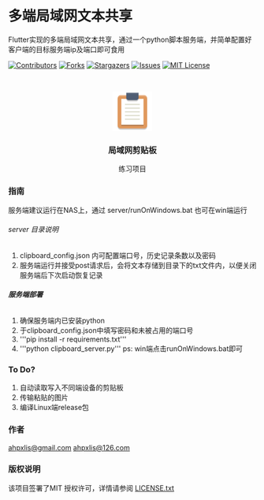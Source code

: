 

# 多端局域网文本共享

Flutter实现的多端局域网文本共享，通过一个python脚本服务端，并简单配置好客户端的目标服务端ip及端口即可食用

<!-- PROJECT SHIELDS -->

[![Contributors][contributors-shield]][contributors-url]
[![Forks][forks-shield]][forks-url]
[![Stargazers][stars-shield]][stars-url]
[![Issues][issues-shield]][issues-url]
[![MIT License][license-shield]][license-url]


<!-- PROJECT LOGO -->
<br />

<p align="center">
  <a href="https://github.com/AHPxLIS/LanClipboard">
    <img src="assets/icons/app_icon.png" alt="Logo" width="80" height="80">
  </a>

  <h3 align="center">局域网剪贴板</h3>
  <p align="center">
    练习项目
  </p>
</p>

### 指南

服务端建议运行在NAS上，通过 server/runOnWindows.bat 也可在win端运行
 
###### server 目录说明

1. clipboard_config.json 内可配置端口号，历史记录条数以及密码
2. 服务端运行并接受post请求后，会将文本存储到目录下的txt文件内，以便关闭服务端后下次启动恢复记录

###### **服务端部署**

1. 确保服务端内已安装python
2. 于clipboard_config.json中填写密码和未被占用的端口号
3. '''pip install -r requirements.txt'''
4. '''python clipboard_server.py'''
ps: win端点击runOnWindows.bat即可


### To Do?
1. 自动读取写入不同端设备的剪贴板
2. 传输粘贴的图片
3. 编译Linux端release包


### 作者

ahpxlis@gmail.com
ahpxlis@126.com


### 版权说明

该项目签署了MIT 授权许可，详情请参阅 [LICENSE.txt](https://github.com/AHPxLIS/LanClipboard/blob/master/LICENSE.txt)


<!-- links -->
[your-project-path]:AHPxLIS/LanClipboard
[contributors-shield]: https://img.shields.io/github/contributors/AHPxLIS/LanClipboard.svg?style=flat-square
[contributors-url]: https://github.com/AHPxLIS/LanClipboard/graphs/contributors
[forks-shield]: https://img.shields.io/github/forks/AHPxLIS/LanClipboard.svg?style=flat-square
[forks-url]: https://github.com/AHPxLIS/LanClipboard/network/members
[stars-shield]: https://img.shields.io/github/stars/AHPxLIS/LanClipboard.svg?style=flat-square
[stars-url]: https://github.com/AHPxLIS/LanClipboard/stargazers
[issues-shield]: https://img.shields.io/github/issues/AHPxLIS/LanClipboard.svg?style=flat-square
[issues-url]: https://img.shields.io/github/issues/AHPxLIS/LanClipboard.svg
[license-shield]: https://img.shields.io/github/license/AHPxLIS/LanClipboard.svg?style=flat-square
[license-url]: https://github.com/AHPxLIS/LanClipboard/blob/master/LICENSE.txt
